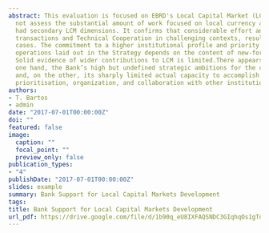 ```yaml
---
abstract: This evaluation is focused on EBRD's Local Capital Market (LCM) development work under the Strategy. It does 
  not assess the substantial amount of work focused on local currency activities, though in many cases this may have 
  had secondary LCM dimensions. It confirms that considerable effort and skill has gone into delivering specific 
  transactions and Technical Cooperation in challenging contexts, resulting in discrete  accomplishments in numerous 
  cases. The commitment to a higher institutional profile and priority at the level of sector and country strategy and 
  operations laid out in the Strategy depends on the content of new-format country strategies and is not yet observable.
  Solid evidence of wider contributions to LCM is limited.There appears to be a significant disconnect between, on the 
  one hand, the Bank’s high but undefined strategic ambitions for the complex task of transforming local capital markets
  and, on the other, its sharply limited actual capacity to accomplish this given choices it has made about resourcing, 
  prioritisation, organization, and collaboration with other institutions.
authors:
- T. Bartos
- admin
date: "2017-07-01T00:00:00Z"
doi: ""
featured: false
image:
  caption: ""
  focal_point: ""
  preview_only: false
publication_types:
- "4"
publishDate: "2017-07-01T00:00:00Z"
slides: example
summary: Bank Support for Local Capital Markets Development
tags:
title: Bank Support for Local Capital Markets Development
url_pdf: https://drive.google.com/file/d/1b90q_eU8IXFAQSNDC3GIqhqOs1gTqpB6
---
```




